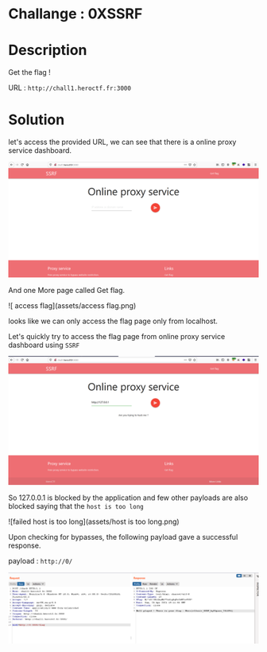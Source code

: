 <h1>Challange : 0XSSRF</h1>

<h1>Description</h1>

Get the flag !

URL : ```http://chall1.heroctf.fr:3000```

<h1>Solution</h1>

let's access the provided URL, we can see that there is a online proxy service dashboard. 

![dashboard](assets/dashboard.png)

And one More page called Get flag.

![ access flag](assets/access flag.png)

looks like we can only access the flag page only from localhost.

Let's quickly try to access the flag page from online proxy service dashboard using ```SSRF```

 ![failed](assets/failed.png)

So 127.0.0.1 is blocked by the application and few other payloads are also blocked saying that the ```host is too long```

![failed host is too long](assets/host is too long.png)

Upon checking for bypasses, the following payload gave a successful response.

payload : ```http://0/```

![flag](assets/flag.png)